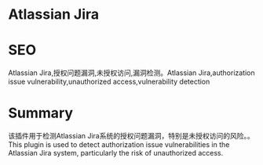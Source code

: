 # Atlassian Jira
# SEO
Atlassian Jira,授权问题漏洞,未授权访问,漏洞检测。Atlassian Jira,authorization issue vulnerability,unauthorized access,vulnerability detection
# Summary
该插件用于检测Atlassian Jira系统的授权问题漏洞，特别是未授权访问的风险。。This plugin is used to detect authorization issue vulnerabilities in the Atlassian Jira system, particularly the risk of unauthorized access.
